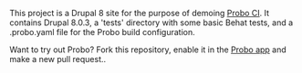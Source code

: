 This project is a Drupal 8 site for the purpose of demoing [Probo CI](http://probo.ci). It contains Drupal 8.0.3, a 'tests' directory with some basic Behat tests, and a .probo.yaml file for the Probo build configuration.

Want to try out Probo? Fork this repository, enable it in the [Probo app](https://app.probo.ci) and make a new pull request..
